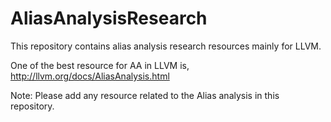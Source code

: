 # AliasAnalysisResearch
This repository contains alias analysis research resources mainly for LLVM.

One of the best resource for AA in LLVM is, http://llvm.org/docs/AliasAnalysis.html

Note: Please add any resource related to the Alias analysis in this repository.
